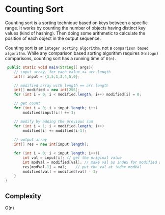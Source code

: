 # Counting Sort
Counting sort is a sorting technique based on keys between a specific range. It works by counting the number of objects having 
distinct key values (kind of hashing). Then doing some arithmetic to calculate the position of each object in the output sequence.

Counting sort is an `integer sorting algorithm`, not a `comparison based algorithm`. While any comparison based sorting algorithm requires `O(nlogn)` comparisons, counting sort has a running time of `O(n)`.

```java
 public static void main(String[] args){
    // input array. for each value <= arr.length
    int[] input = {1,5,1,3,4,5,0};

    // modified array with length == arr.length
    int[] modified = new int[256];
    for (int i = 0; i < modified.length; i++) modified[i] = 0;

    // get count
    for (int i = 0; i < input.length; i++)
        modified[input[i]] += 1;

    // modify by adding the previous sum
    for (int i = 1; i < modified.length; i++)
        modified[i] += modified[i-1];
        
    // output array
    int[] res = new int[input.length];

    for (int i = 0; i < input.length; i++){
        int val = input[i];	// get the original value
        int modVal = modified[val];	// make val as index for modified array
        res[modVal-1] = val;	// put the val at index modVal
        modified[val] = modified[val] - 1;
    }
}
```

## Complexity
O(n)
